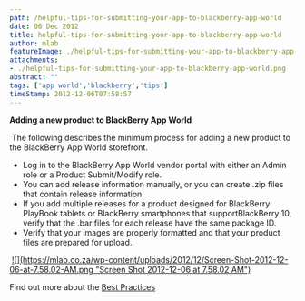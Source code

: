 ```yaml
---
path: /helpful-tips-for-submitting-your-app-to-blackberry-app-world
date: 06 Dec 2012
title: helpful-tips-for-submitting-your-app-to-blackberry-app-world
author: mlab
featureImage: ./helpful-tips-for-submitting-your-app-to-blackberry-app-world.png
attachments: 
- ./helpful-tips-for-submitting-your-app-to-blackberry-app-world.png
abstract: ""
tags: ['app world','blackberry','tips']
timeStamp: 2012-12-06T07:58:57
---
```


**Adding a new product to BlackBerry App World**

 The following describes the minimum process for adding a new product to the BlackBerry App World storefront.

*   Log in to the BlackBerry App World vendor portal with either an Admin role or a Product Submit&#x2F;Modify role.
*   You can add release information manually, or you can create .zip files that contain release information.
*   If you add multiple releases for a product designed for BlackBerry PlayBook tablets or BlackBerry smartphones that supportBlackBerry 10, verify that the .bar files for each release have the same package ID.
*   Verify that your images are properly formatted and that your product files are prepared for upload.

 [![](https:&#x2F;&#x2F;mlab.co.za&#x2F;wp-content&#x2F;uploads&#x2F;2012&#x2F;12&#x2F;Screen-Shot-2012-12-06-at-7.58.02-AM.png &quot;Screen Shot 2012-12-06 at 7.58.02 AM&quot;)](http:&#x2F;&#x2F;youtu.be&#x2F;lgp6s7Vzlp4)

Find out more about the [Best Practices](http:&#x2F;&#x2F;docs.blackberry.com&#x2F;en&#x2F;developers&#x2F;deliverables&#x2F;47829&#x2F;blackberry_app_world_best_practices_for_vendors_2012.pdf)


